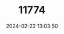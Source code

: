 ---
title: "11774"
category: "Leptoxis compacta"
draft: false
date: 2024-02-22 13:03:50
languages:
  English: ["Oblong Rocksnail"]
---